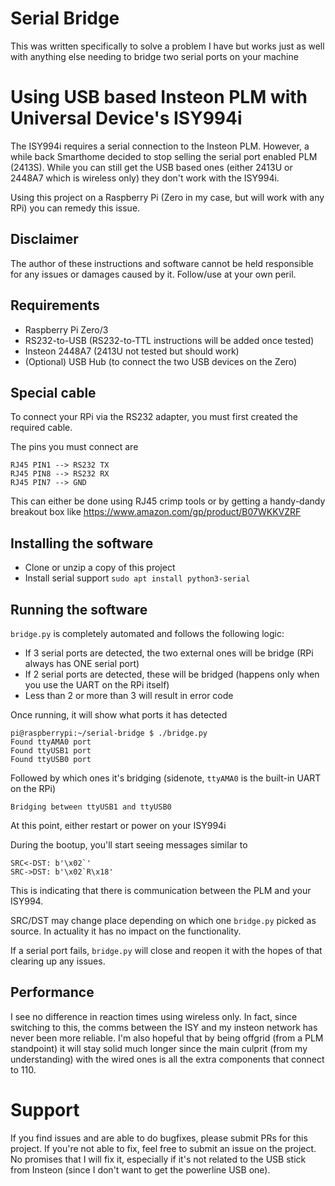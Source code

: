 # Serial Bridge

This was written specifically to solve a problem I have but works just as well with anything else needing to bridge two serial ports on your machine

# Using USB based Insteon PLM with Universal Device's ISY994i

The ISY994i requires a serial connection to the Insteon PLM. However, a while back Smarthome decided to stop selling the serial port enabled PLM (2413S). While you can still get the USB based ones (either 2413U or 2448A7 which is wireless only) they don't work with the ISY994i.

Using this project on a Raspberry Pi (Zero in my case, but will work with any RPi) you can remedy this issue.

## Disclaimer

The author of these instructions and software cannot be held responsible for any issues or damages caused by it. Follow/use at your own peril.

## Requirements

- Raspberry Pi Zero/3
- RS232-to-USB (RS232-to-TTL instructions will be added once tested)
- Insteon 2448A7 (2413U not tested but should work)
- (Optional) USB Hub (to connect the two USB devices on the Zero)

## Special cable

To connect your RPi via the RS232 adapter, you must first created the required cable. 

The pins you must connect are
```
RJ45 PIN1 --> RS232 TX
RJ45 PIN8 --> RS232 RX
RJ45 PIN7 --> GND
```
This can either be done using RJ45 crimp tools or by getting a handy-dandy breakout box like https://www.amazon.com/gp/product/B07WKKVZRF 

## Installing the software

- Clone or unzip a copy of this project
- Install serial support `sudo apt install python3-serial`

## Running the software

`bridge.py` is completely automated and follows the following logic:

- If 3 serial ports are detected, the two external ones will be bridge (RPi always has ONE serial port)
- If 2 serial ports are detected, these will be bridged (happens only when you use the UART on the RPi itself)
- Less than 2 or more than 3 will result in error code

Once running, it will show what ports it has detected
```
pi@raspberrypi:~/serial-bridge $ ./bridge.py 
Found ttyAMA0 port
Found ttyUSB1 port
Found ttyUSB0 port
```
Followed by which ones it's bridging (sidenote, `ttyAMA0` is the built-in UART on the RPi)
```
Bridging between ttyUSB1 and ttyUSB0
```

At this point, either restart or power on your ISY994i 

During the bootup, you'll start seeing messages similar to

```
SRC<-DST: b'\x02`'
SRC->DST: b'\x02`R\x18'
```
This is indicating that there is communication between the PLM and your ISY994.

SRC/DST may change place depending on which one `bridge.py` picked as source. In actuality it has no impact on the functionality.

If a serial port fails, `bridge.py` will close and reopen it with the hopes of that clearing up any issues.

## Performance

I see no difference in reaction times using wireless only. In fact, since switching to this, the comms between the ISY and my insteon network has never been more reliable. I'm also hopeful that by being offgrid (from a PLM standpoint) it will stay solid much longer since the main culprit (from my understanding) with the wired ones is all the extra components that connect to 110.

# Support

If you find issues and are able to do bugfixes, please submit PRs for this project. If you're not able to fix, feel free to submit an issue on the project. No promises that I will fix it, especially if it's not related to the USB stick from Insteon (since I don't want to get the powerline USB one).

